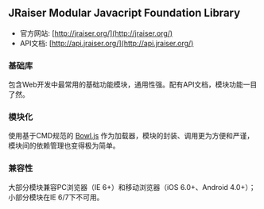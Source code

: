 ## JRaiser Modular Javacript Foundation Library

* 官方网站: [http://jraiser.org/](http://jraiser.org/)  
* API文档: [http://api.jraiser.org/](http://api.jraiser.org/)

### 基础库
包含Web开发中最常用的基础功能模块，通用性强。配有API文档，模块功能一目了然。

### 模块化
使用基于CMD规范的 [Bowl.js](https://github.com/heeroluo/bowljs) 作为加载器，模块的封装、调用更为方便和严谨，模块间的依赖管理也变得极为简单。

### 兼容性
大部分模块兼容PC浏览器（IE 6+）和移动浏览器（iOS 6.0+、Android 4.0+）；小部分模块在IE 6/7下不可用。
